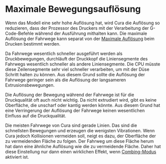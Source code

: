 Maximale Bewegungsauflösung
====
Wenn das Modell eine sehr hohe Auflösung hat, wird Cura die Auflösung so reduzieren, dass der Prozessor des Druckers mit der Verarbeitung der G-Code-Befehle während der Ausführung mithalten kann. Die maximale Auflösung der Fahrwege kann separat von der [Maximale Auflösung](meshfix_maximum_resolution.md) beim Drucken bestimmt werden.

Da Fahrwege wesentlich schneller ausgeführt werden als Druckbewegungen, durchläuft der Druckkopf die Liniensegmente des Fahrwegs wesentlich schneller als andere Liniensegmente. Die CPU müsste diese Zeilensegmente sehr viel schneller verarbeiten, um mit der Düse Schritt halten zu können. Aus diesem Grund sollte die Auflösung der Fahrwege geringer sein als die Auflösung der langsameren Extrusionsbewegungen.

Die Auflösung der Bewegung während der Fahrwege ist für die Druckqualität oft auch nicht wichtig. Da nicht extrudiert wird, gibt es keine Oberfläche, die unscharf oder kantig werden könnte. Aus diesem Grund hat eine Verringerung der Auflösung der Fahrwege keinen wesentlichen Einfluss auf die Druckqualität.

Die meisten Fahrwege von Cura sind gerade Linien. Das sind die schnellsten Bewegungen und erzeugen die wenigsten Vibrationen. Wenn Cura jedoch Kollisionen vermeiden soll, neigt es dazu, der Oberfläche der zu vermeidenden Fläche zu folgen. Der Fahrweg um diese Fläche herum hat dann eine ähnliche Auflösung wie die zu vermeidende Fläche. Daher hat diese Einstellung nur dann einen wirklichen Effekt, wenn [Combing-Modus](../travel/retraction_combing.md) aktiviert ist.